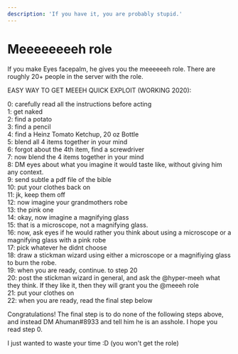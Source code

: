 ```yaml
---
description: 'If you have it, you are probably stupid.'
---
```


# Meeeeeeeeh role

If you make Eyes facepalm, he gives you the meeeeeeh role. There are roughly 20+ people in the server with the role.   
  
EASY WAY TO GET MEEEH QUICK EXPLOIT \(WORKING 2020\):  
  
0: carefully read all the instructions before acting   
1: get naked  
2: find a potato   
3: find a pencil  
4: find a Heinz Tomato Ketchup, 20 oz Bottle  
5: blend all 4 items together in your mind   
6: forgot about the 4th item, find a screwdriver  
7: now blend the 4 items together in your mind  
8: DM eyes about what you imagine it would taste like, without giving him any context.   
9: send subtle a pdf file of the bible   
10: put your clothes back on   
11: jk, keep them off  
12: now imagine your grandmothers robe   
13: the pink one   
14: okay, now imagine a magnifying glass   
15: that is a microscope, not a magnifying glass.   
16: now, ask eyes if he would rather you think about using a microscope or a magnifying glass with a pink robe   
17: pick whatever he didnt choose   
18: draw a stickman wizard using either a microscope or a magnifiying glass to burn the robe.   
19: when you are ready, continue. to step 20  
20: post the stickman wizard in general, and ask the @hyper-meeh what they think. If they like it, then they will grant you the @meeeh role   
21: put your clothes on  
22: when you are ready, read the final step below   
  
  
  
  
Congratulations! The final step is to do none of the following steps above, and instead DM Ahuman\#8933 and tell him he is an asshole. I hope you read step 0.   
  
I just wanted to waste your time :D \(you won't get the role\)

